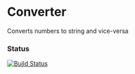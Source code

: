 # Converter
Converts numbers to string and vice-versa
### Status
[![Build Status](https://travis-ci.org/Rahul9046/Converter.svg?branch=master)](https://travis-ci.org/Rahul9046/Converter)
